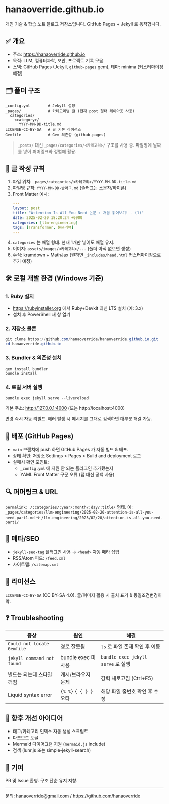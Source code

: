 # hanaoverride.github.io

개인 기술 & 학습 노트 블로그 저장소입니다. GitHub Pages + Jekyll 로 동작합니다.

## ✅ 개요
- 주소: https://hanaoverride.github.io
- 목적: LLM, 컴퓨터과학, 보안, 프로젝트 기록 모음
- 스택: GitHub Pages (Jekyll, `github-pages` gem), 테마: minima (커스터마이징 예정)

## 🗂 폴더 구조
```
_config.yml        # Jekyll 설정
_pages/            # 카테고리별 글 (현재 post 형태 레이아웃 사용)
  categories/
    <category>/
      YYYY-MM-DD-title.md
LICENSE-CC-BY-SA   # 글 기본 라이선스
Gemfile            # Gem 의존성 (github-pages)
```
> `_posts/` 대신 `_pages/categories/<카테고리>/` 구조를 사용 중. 파일명에 날짜를 넣어 퍼머링크와 정렬에 활용.

## 🧾 글 작성 규칙
1. 파일 위치: `_pages/categories/<카테고리>/YYYY-MM-DD-title.md`
2. 파일명 규칙: `YYYY-MM-DD-슬러그.md` (슬러그는 소문자/하이픈)
3. Front Matter 예시:
   ```yaml
   ---
   layout: post
   title: "Attention Is All You Need 논문 : 처음 읽어보기! - (1)"
   date: 2025-02-20 18:20:24 +0900
   categories: [llm-engineering]
   tags: [Transformer, 논문리뷰]
   ---
   ```
4. `categories` 는 배열 형태. 현재 1개만 넣어도 배열 유지.
5. 이미지: `assets/images/<카테고리>/...` (폴더 아직 없으면 생성)
6. 수식: kramdown + MathJax (원하면 `_includes/head.html` 커스터마이징으로 추가 예정)

## 🛠 로컬 개발 환경 (Windows 기준)
### 1. Ruby 설치
- https://rubyinstaller.org 에서 Ruby+Devkit 최신 LTS 설치 (예: 3.x)
- 설치 후 PowerShell 새 창 열기

### 2. 저장소 클론
```powershell
git clone https://github.com/hanaoverride/hanaoverride.github.io.git
cd hanaoverride.github.io
```

### 3. Bundler & 의존성 설치
```powershell
gem install bundler
bundle install
```

### 4. 로컬 서버 실행
```powershell
bundle exec jekyll serve --livereload
```
기본 주소: http://127.0.0.1:4000 (또는 http://localhost:4000)

변경 즉시 자동 리빌드. 에러 발생 시 메시지를 그대로 검색하면 대부분 해결 가능.

## 🔁 배포 (GitHub Pages)
- `main` 브랜치에 push 하면 GitHub Pages 가 자동 빌드 & 배포.
- 상태 확인: 저장소 Settings > Pages > Build and deployment 로그
- 실패시 확인 포인트:
  - `_config.yml` 에 지원 안 되는 플러그인 추가했는지
  - YAML Front Matter 구문 오류 (탭 대신 공백 사용)

## 🔍 퍼머링크 & URL
`permalink: /:categories/:year/:month/:day/:title/` 형태.
예: `_pages/categories/llm-engineering/2025-02-20-attention-is-all-you-need-part1.md`
→ `/llm-engineering/2025/02/20/attention-is-all-you-need-part1/`

## 🧩 메타/SEO
- `jekyll-seo-tag` 플러그인 사용 → `<head>` 자동 메타 삽입
- RSS/Atom 피드: `/feed.xml`
- 사이트맵: `/sitemap.xml`

## 🪪 라이선스
`LICENSE-CC-BY-SA` (CC BY-SA 4.0). 글/이미지 활용 시 출처 표기 & 동일조건변경허락.

## ❓ Troubleshooting
| 증상 | 원인 | 해결 |
|------|------|------|
| `Could not locate Gemfile` | 경로 잘못됨 | `ls` 로 파일 존재 확인 후 이동 |
| `jekyll command not found` | bundle exec 미사용 | `bundle exec jekyll serve` 로 실행 |
| 빌드는 되는데 스타일 깨짐 | 캐시/브라우저 문제 | 강력 새로고침 (Ctrl+F5) |
| Liquid syntax error | `{% %}` `{ { } }` 오타 | 해당 파일 줄번호 확인 후 수정 |

## 🧱 향후 개선 아이디어
- 태그/카테고리 인덱스 자동 생성 스크립트
- 다크모드 토글
- Mermaid 다이어그램 지원 (`mermaid.js` include)
- 검색 (lunr.js 또는 simple-jekyll-search)

## 🤝 기여
PR 및 Issue 환영. 구조 단순 유지 지향.

---
문의: hanaoverride@gmail.com / https://github.com/hanaoverride
